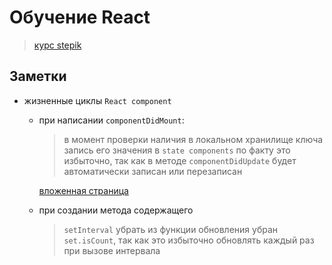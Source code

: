 
# Обучение React 

>[курс stepik](https://stepik.org/lesson/680793/step/1?unit=679478)

## Заметки

+ жизненные циклы `React component`
  + при написании `componentDidMount`:
    > в момент проверки наличия в локальном хранилище ключа запись его значения в `state components`
    по факту это избыточно, так как в методе `componentDidUpdate` будет автоматически записан или
    перезаписан

    [вложенная страница](titel.md)

  + при создании метода содержащего
    >`setInterval` убрать из функции обновления убран `set.isCount`, так как это избыточно обновлять каждый раз при вызове интервала
